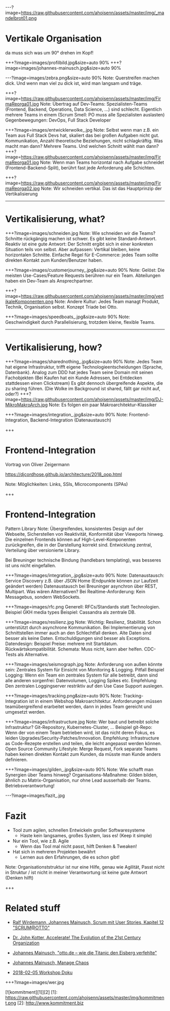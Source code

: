 ---?image=https://raw.githubusercontent.com/ahojsenn/assets/master/img/_mandelbrot01.png
# Vertikale Organisation
<!-- .element: style="font-size: 2em; color: orange"-->
da muss sich was um 90° drehen im Kopf!

+++?image=images/profilbild.jpg&size=auto 90%
+++?image=images/johannes-mainusch.jpg&size=auto 90%

---?image=images/zebra.png&size=auto 90%
Note:
Querstreifen machen dick. Und wenn man viel zu dick ist, wird man langsam und träge.

+++?image=https://raw.githubusercontent.com/ahojsenn/assets/master/img/FirmaReorga01.jpg
Note:
Übertrag auf Dev-Teams: Spezialisten-Teams (Frontend, Backend, Operations, Data Science, ...) sind schlecht.
Eigentlich mehrere Teams in einem (Scrum Smell: PO muss alle Spezialisten auslasten)
Gegenbewegungen: DevOps, Full Stack Developer

+++?image=images/entwicklerwolke_.jpg
Note:
Selbst wenn man z.B. ein Team aus Full Stack Devs hat, skaliert das bei großen Aufgaben nicht gut.
Kommunikation, Anzahl theoretische Beziehungen, nicht schlagkräftig.
Was macht man dann? Mehrere Teams. Und welchen Schnitt wählt man dann?
+++?image=https://raw.githubusercontent.com/ahojsenn/assets/master/img/FirmaReorga01.jpg
Note:
Wenn man Teams horizontal nach Aufgabe schneidet (Frontend-Backend-Split), berührt fast jede Anforderung alle Schichten.

+++?image=https://raw.githubusercontent.com/ahojsenn/assets/master/img/FirmaReorga02.jpg
Note:
Wir schneiden vertikal. Das ist das Hauptprinzip der Vertikalisierung

---
# Vertikalisierung, what?

+++?image=images/schneiden.jpg
Note:
Wie schneiden wir die Teams? Schnitte rückgängig machen ist schwer.
Es gibt keine Standard-Antwort.
Reaktiv ist eine gute Antwort: Der Schnitt ergibt sich in einer konkreten Situation teils von selbst.
Aber aufpassen: Vertikal bleiben, keine horizontalen Schnitte.
Einfache Regel für E-Commerce: jedes Team sollte direkten Kontakt zum Kunden/Benutzer haben.

+++?image=images/customerjourney_.jpg&size=auto 90%
Note:
Gelöst: Die meisten Use-Cases/Feature Requests berühren nur ein Team. Abteilungen haben ein Dev-Team als Ansprechpartner.

+++?image=https://raw.githubusercontent.com/ahojsenn/assets/master/img/vertikaleKomponenten.png
Note:
Andere Kultur: Jedes Team managt Produkt, Technik, Organisation selbst.
Konzept Triade bei Otto.

+++?image=images/speedboats_.jpg&size=auto 90%
Note:
Geschwindigkeit durch Parallelisierung, trotzdem kleine, flexible Teams.


---
# Vertikalisierung, how?

+++?image=images/sharednothing_.jpg&size=auto 90%
Note:
Jedes Team hat eigene Infrastruktur, trifft eigene Technologieentscheidungen (Sprache, Datenbank). Analog zum DDD hat jedes Team seine Domain mit seinen Fachobjekten (Bei Kaufen hat ein Kunde Adressen, bei Entdecken stattdessen einen Clickstream)
Es gibt dennoch übergreifende Aspekte, die zu sharing führen. (Die Wolke im Background ist shared, fällt gar nicht auf, oder?)
+++?image=https://raw.githubusercontent.com/ahojsenn/assets/master/img/DJ-MikroMakroArch.jpg
Note:
Es folgen ein paar Makroarchitektur-Klassiker

+++?image=images/integration_.jpg&size=auto 90%
Note:
Frontend-Integration, Backend-Integration (Datenaustausch)

+++
# Frontend-Integration
Vortrag von Oliver Zeigermann

https://djcordhose.github.io/architecture/2018_oop.html

Note:
Möglichkeiten: Links, SSIs, Microcomponents (SPAs)

+++
# Frontend-Integration
Pattern Library
Note:
Übergreifendes, konsistentes Design auf der Webseite, Sicherstellen von Reaktivität, Konformität über Viewports hinweg.
Die einzelnen Frontends können auf High-Level-Komponenten zurückgreifen, die in der Darstellung korrekt sind. Entwicklung zentral, Verteilung über versionierte Library.

Bei Breuninger technische Bindung (handlebars templating), was besseres ist uns nicht eingefallen.

+++?image=images/integration_.jpg&size=auto 90%
Note:
Datenaustausch:
Service Discovery z.B. über JSON Home (Endpunkte können zur Laufzeit geändert werden)
Datenaustausch bei Breuninger asynchron über REST, Multipart.
Was wären Alternativen?
Bei Realtime-Anforderung: Kein Messagebus, sondern WebSockets.

+++?image=images/rfc.png
Generell: RFCs/Standards statt Technologien. Beispiel GKH media types
Beispiel: Cassandra als zentrale DB.

+++?image=images/resilienz.jpg
Note:
Wichtig: Resilienz, Stabilität. Schon unterstützt durch asynchrone Kommunikation. Bei Implementierung von Schnittstellen immer auch an den Schlechtfall denken. Alte Daten sind besser als keine Daten. Entschuldigungen sind besser als Exceptions.
Datendesign: Beispiel Preise: mehrere mit Startdatum.
Rückwärtskompatibilität.
Schemata: Muss nicht, kann aber helfen.
CDC-Tests als Alternative.

+++?image=images/seismograph.jpg
Note:
Anforderung von außen könnte sein: Zentrales System für Einsicht von Monitoring & Logging.
Pitfall Beispiel Logging: Wenn ein Team ein zentrales System für alle betreibt, dann sind alle anderen sorgenfrei: Datenvolumen, Logging Spikes etc.
Empfehlung: Den zentralen Loggingserver restriktiv auf den Use Case Support auslegen.

+++?image=images/tracking.png&size=auto 90%
Note:
Tracking-Integration ist in einem Webshop Makroarchitektur. Anforderungen müssen teamübergreifend erarbeitet werden, dann in jedes Team gereicht und umgesetzt werden.

+++?image=images/infrastructure.jpg
Note:
Wer baut und betreibt solche Infrastruktur?
Git-Repository, Kubernetes-Cluster, ...
Beispiel git-Repo: Wenn der von einem Team betrieben wird, ist das nicht deren Fokus, es leiden Upgrades/Security-Patches/Innovation.
Empfehlung: Infrastructure as Code-Rezepte erstellen und teilen, die leicht angepasst werden können. Open Source Community Lifestyle: Merge Request, Fork
separate Teams haben keinen direkten Kontakt zum Kunden, da müsste man Kunde anders definieren.

+++?image=images/gilden_.jpg&size=auto 90%
Note:
Wie schafft man Synergien über Teams hinweg?
Organisations-Maßnahme: Gilden bilden, ähnlich zu Matrix-Organisation, nur ohne Lead ausserhalb der Teams. Betriebsverantwortung!

---?image=images/fazit_.jpg
# Fazit
* Tool zum agilen, schnellen Entwickeln großer Softwaresysteme
  * Haste kein langsames, großes System, lass es! (Keep it simple)
* Nur ein Tool, wie z.B. Agile
  * Wenn das Tool mal nicht passt, hilft Denken & Tweaken!
* Hat sich in mehreren Projekten bewährt
  * Lernen aus den Erfahrungen, die es schon gibt!

Note:
Organisationststruktur ist nur eine Hilfe, genau wie Agilität, Passt nicht in Struktur / ist nicht in meiner Verantwortung ist keine gute Antwort (Denken hilft)




+++
<!-- .slide: data-background="#9B3036" style="text-align: left; font-size: 0.6em;"-->
# Related stuff

- [Ralf Wirdemann, Johannes Mainusch, Scrum mit User Stories, Kapitel 12 "SCRUM@OTTO"](http://www.hanser-fachbuch.de/buch/Scrum+mit+User+Stories/9783446450523)
<!-- .element: style="color: white;" -->
- [Dr. John Kotter, Accelerate! The Evolution of the 21st Century Organization](https://www.youtube.com/watch?v=Pc7EVXnF2aI)
<!-- .element: style="color: white;" -->
- [Johannes Mainusch, "otto.de – wie die Titanic den Eisberg verfehlte"](https://www.heise.de/developer/artikel/Johannes-Mainusch-otto-de-wie-die-Titanic-den-Eisberg-verfehlte-3491223.html)
<!-- .element: style="color: white;" -->
- [Johannes Mainusch, Manage Chaos](https://gitpitch.com/kommitment/verticals/master?grs=bitbucket&p=p-intro)
<!-- .element: style="color: white;" -->
- [2018-02-05 Workshop Doku](https://drive.google.com/drive/folders/0Bzr9vgG2NdI0U0tjWkszd1dUNWc?usp=sharing)
<!-- .element: style="color: white;" -->


+++?image=images/wer.jpg

<!-- .slide: data-background="#9B3036" -->

[![kommitment][1]][2]
[1]: https://raw.githubusercontent.com/ahojsenn/assets/master/img/kommitment.png
[2]: http://www.kommitment.biz
<!-- .element: style="border: 0px !important;" -->
